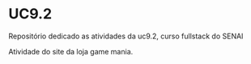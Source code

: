 # UC9.2
Repositório dedicado as atividades da uc9.2, curso fullstack do SENAI

Atividade do site da loja game mania.
